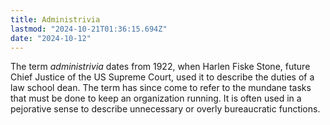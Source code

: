 ```yaml
---
title: Administrivia
lastmod: "2024-10-21T01:36:15.694Z"
date: "2024-10-12"
---
```


The term _administrivia_ dates from 1922, when Harlen Fiske Stone, future Chief Justice of the US Supreme Court, used it to describe the duties of a law school dean. The term has since come to refer to the mundane tasks that must be done to keep an organization running. It is often used in a pejorative sense to describe unnecessary or overly bureaucratic functions.

